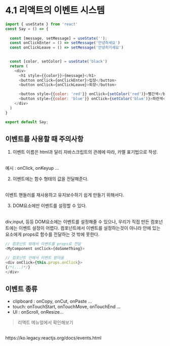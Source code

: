 # 4.1  리액트의 이벤트 시스템

```javascript
import { useState } from 'react'
const Say = () => {
  
  const [message, setMessage] = useState(''); 
  const onClickEnter = () => setMessage('안녕하세요')
  const onClickLeave = () => setMessage('안녕히가세요')

  
  const [color, setColor] = useState('black')
  return (
    <div>
      <h1 style={{color}}>{message}</h1>
      <button onClick={onClickEnter}>입장</button>
      <button onClick={onClickLeave}>퇴장</button>

      <button style={{color: 'red'}} onClick={setColor('red')}>빨간색</button>
      <button style={{color: 'blue'}} onClick={setColor('blue')}>파란색</button>
    </div>
  )
}

export default Say;
```

## 이벤트를 사용할 때 주의사항
1. 이벤트 이름은 html과 달리 자바스크립트의 관례에 따라, 카멜 표기법으로 작성. 
</br>
예시 : onClick, onKeyup ...

2. 이벤트에는 함수 형태의 값을 전달해준다.
<br/>
이벤트 핸들러를 재사용하고 유지보수하기 쉽게 만들기 위해서다.

3. DOM요소에만 이벤트를 설정할 수 있다.
<br>
div,input, 등등 DOM요소에는 이벤트를 설정해줄 수 있으나, 우리가 직접 만든 컴포넌트에는 이벤트 설정이 어렵다. 컴포넌트에서 이벤트를 설정하는것이 아니라 안에 있는 요소에게 props로 함수를 전달하는 것 밖에 못한다.

```javascript
// 컴포넌트 밖에서 이벤트를 props로 전달
<MyComponent onClick={doSomeThing}>

// 컴포넌트 안에서 이벤트 받아옴
<div onClick={this.props.onClick}>
{/*(...)*/}
</div>
```

## 이벤트 종류
- clipboard : onCopy, onCut, onPaste ...
- touch: onTouchStart, onTouchMove, onTouchEnd ...
- UI : onScroll, onResize...
> 리액트 메뉴얼에서 확인해보기 
<br>
https://ko.legacy.reactjs.org/docs/events.html
